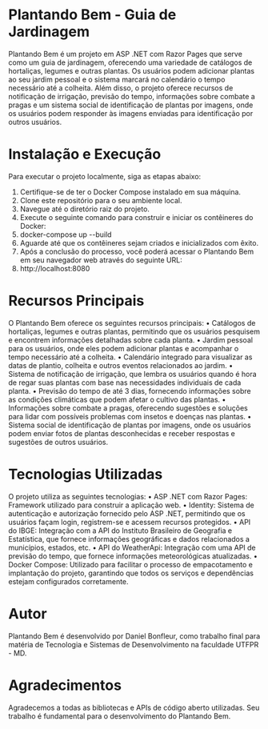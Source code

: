 # Plantando Bem - Guia de Jardinagem
Plantando Bem é um projeto em ASP .NET com Razor Pages que serve como um guia de jardinagem, oferecendo uma variedade de catálogos de hortaliças, legumes e outras plantas. Os usuários podem adicionar plantas ao seu jardim pessoal e o sistema marcará no calendário o tempo necessário até a colheita. Além disso, o projeto oferece recursos de notificação de irrigação, previsão do tempo, informações sobre combate a pragas e um sistema social de identificação de plantas por imagens, onde os usuários podem responder às imagens enviadas para identificação por outros usuários.

# Instalação e Execução
Para executar o projeto localmente, siga as etapas abaixo:
1.	Certifique-se de ter o Docker Compose instalado em sua máquina.
2.	Clone este repositório para o seu ambiente local.
3.	Navegue até o diretório raiz do projeto.
4.	Execute o seguinte comando para construir e iniciar os contêineres do Docker:
5.	docker-compose up --build
6.	Aguarde até que os contêineres sejam criados e inicializados com êxito.
7.	Após a conclusão do processo, você poderá acessar o Plantando Bem em seu navegador web através do seguinte URL:
8.	http://localhost:8080

# Recursos Principais
O Plantando Bem oferece os seguintes recursos principais:
•	Catálogos de hortaliças, legumes e outras plantas, permitindo que os usuários pesquisem e encontrem informações detalhadas sobre cada planta.
•	Jardim pessoal para os usuários, onde eles podem adicionar plantas e acompanhar o tempo necessário até a colheita.
•	Calendário integrado para visualizar as datas de plantio, colheita e outros eventos relacionados ao jardim.
•	Sistema de notificação de irrigação, que lembra os usuários quando é hora de regar suas plantas com base nas necessidades individuais de cada planta.
•	Previsão do tempo de até 3 dias, fornecendo informações sobre as condições climáticas que podem afetar o cultivo das plantas.
•	Informações sobre combate a pragas, oferecendo sugestões e soluções para lidar com possíveis problemas com insetos e doenças nas plantas.
•	Sistema social de identificação de plantas por imagens, onde os usuários podem enviar fotos de plantas desconhecidas e receber respostas e sugestões de outros usuários.
 
# Tecnologias Utilizadas
O projeto utiliza as seguintes tecnologias:
•	ASP .NET com Razor Pages: Framework utilizado para construir a aplicação web.
•	Identity: Sistema de autenticação e autorização fornecido pelo ASP .NET, permitindo que os usuários façam login, registrem-se e acessem recursos protegidos.
•	API do IBGE: Integração com a API do Instituto Brasileiro de Geografia e Estatística, que fornece informações geográficas e dados relacionados a municípios, estados, etc.
•	API do WeatherApi: Integração com uma API de previsão do tempo, que fornece informações meteorológicas atualizadas.
•	Docker Compose: Utilizado para facilitar o processo de empacotamento e implantação do projeto, garantindo que todos os serviços e dependências estejam configurados corretamente.

# Autor
Plantando Bem é desenvolvido por Daniel Bonfleur, como trabalho final para matéria de Tecnologia e Sistemas de Desenvolvimento na faculdade UTFPR - MD.

# Agradecimentos
Agradecemos a todas as bibliotecas e APIs de código aberto utilizadas. Seu trabalho é fundamental para o desenvolvimento do Plantando Bem.
